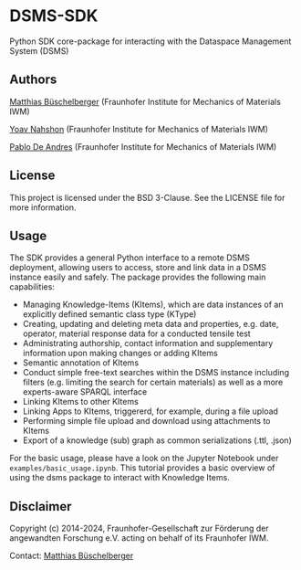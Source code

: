 # DSMS-SDK
Python SDK core-package for interacting with the Dataspace Management System (DSMS)


## Authors

[Matthias Büschelberger](mailto:matthias.bueschelberger@iwm.fraunhofer.de) (Fraunhofer Institute for Mechanics of Materials IWM)

[Yoav Nahshon](mailto:yoav.nahshon@iwm.fraunhofer.de) (Fraunhofer Institute for Mechanics of Materials IWM)

[Pablo De Andres](mailto:pablo.de.andres@iwm.fraunhofer.de) (Fraunhofer Institute for Mechanics of Materials IWM)

## License

This project is licensed under the BSD 3-Clause. See the LICENSE file for more information.

## Usage

The SDK provides a general Python interface to a remote DSMS deployment, allowing users to access, store and link data in a DSMS instance easily and safely. The package provides the following main capabilities:

- Managing Knowledge-Items (KItems), which are data instances of an explicitly defined semantic class type (KType)
 - Creating, updating and deleting meta data and properties, e.g. date, operator, material response data for a conducted tensile test
 - Administrating authorship, contact information and supplementary information upon making changes or adding KItems
 - Semantic annotation of KItems
- Conduct simple free-text searches within the DSMS instance including filters (e.g. limiting the search for certain materials) as well as a more experts-aware SPARQL interface
- Linking KItems to other KItems
- Linking Apps to KItems, triggererd, for example, during a file upload
- Performing simple file upload and download using attachments to KItems
- Export of a knowledge (sub) graph as common serializations (.ttl, .json)

For the basic usage, please have a look on the Jupyter Notebook under `examples/basic_usage.ipynb`. This tutorial provides a basic overview of using the dsms package to interact with Knowledge Items.


## Disclaimer

Copyright (c) 2014-2024, Fraunhofer-Gesellschaft zur Förderung der angewandten Forschung e.V. acting on behalf of its Fraunhofer IWM.

Contact: [Matthias Büschelberger](mailto:matthias.bueschelberger@iwm.fraunhofer.de)
